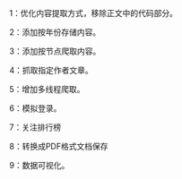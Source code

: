 1：优化内容提取方式，移除正文中的代码部分。

2：添加按年份存储内容。

3：添加按节点爬取内容。

4：抓取指定作者文章。

5：增加多线程爬取。

6：模拟登录。

7：关注排行榜

8：转换成PDF格式文档保存

9：数据可视化。




